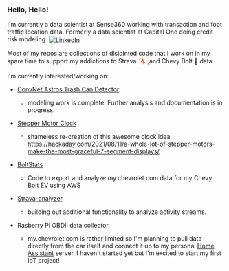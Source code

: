 ### Hello, Hello!
I'm currently a data scientist at Sense360 working with transaction and foot traffic location data. Formerly a data scientist at Capital One doing credit risk modeling. <a href="https://www.linkedin.com/in/ryanshiroma/">
  <img align="center" alt="LinkedIn" width="22px" src="https://content.linkedin.com/content/dam/me/business/en-us/amp/brand-site/v2/bg/LI-Bug.svg.original.svg" />
</a>

Most of my repos are collections of disjointed code that I work on in my spare time to support my addictions to Strava
<a href="https://www.strava.com/athletes/1541605">
  <img align="center" alt="LinkedIn" width="22px" src="strava_symbol_orange.png" />
</a> and Chevy Bolt 🚙 data. 

I'm currently interested/working on:
 - [ConvNet Astros Trash Can Detector](https://github.com/ryanshiroma/baseball-audio-ml)
   - modeling work is complete. Further analysis and documentation is in progress.
 - [Stepper Motor Clock](https://github.com/ryanshiroma/stepper-motor-clock)
   - shameless re-creation of this awesome clock idea https://hackaday.com/2021/08/11/a-whole-lot-of-stepper-motors-make-the-most-graceful-7-segment-displays/
 - [BoltStats](https://github.com/ryanshiroma/boltstats2)
   - Code to export and analyze my.chevrolet.com data for my Chevy Bolt EV using AWS
 - [Strava-analyzer](https://github.com/ryanshiroma/strava-analyzer)
   -  building out additional functionality to analyze activity streams.


 - Rasberry Pi OBDII data collector
   - my.chevrolet.com is rather limited so I'm planning to pull data directly from the car itself and connect it up to my personal [Home Assistant](https://github.com/home-assistant) server. I haven't started yet but I'm excited to start my first IoT project!

